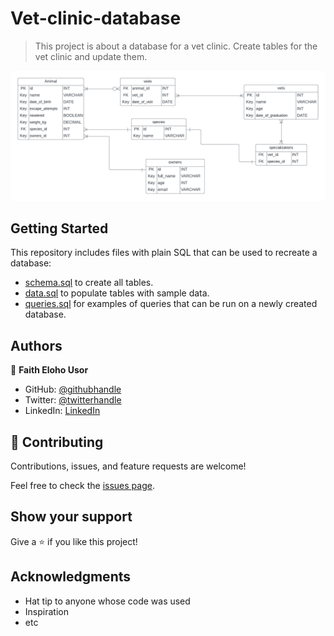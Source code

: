 # Vet-clinic-database

> This project is about a database for a vet clinic.
> Create tables for the vet clinic and update them.

![image](ER_diagram.png)

## Getting Started

This repository includes files with plain SQL that can be used to recreate a database:

-  [schema.sql](./schema.sql) to create all tables.
-  [data.sql](./data.sql) to populate tables with sample data.
-  [queries.sql](./queries.sql) for examples of queries that can be run on a newly created database.

## Authors

👤 **Faith Eloho Usor**

- GitHub: [@githubhandle](https://github.com/usorfaitheloho)
- Twitter: [@twitterhandle](https://twitter.com/faith-usor16)
- LinkedIn: [LinkedIn](https://linkedin.com/in/faith-usor)


## 🤝 Contributing

Contributions, issues, and feature requests are welcome!

Feel free to check the [issues page](../../issues/).

## Show your support

Give a ⭐️ if you like this project!

## Acknowledgments

- Hat tip to anyone whose code was used
- Inspiration
- etc


